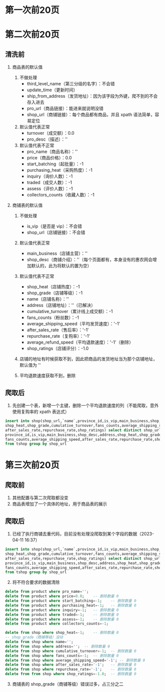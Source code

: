 # 第一次前20页



# 第二次前20页

## 清洗前

1. 商品表的默认值

   1. 不做处理
      + third_level_name（第三分级的名字）：不会错
      + update_time（更新时间）
      + ship_from_address（发货地址）：因为该字段为外键，爬不到的不会存入进去
      + pro_url（商品链接）：能进来就说明没错
      + shop_url（商铺链接）：每个商品都有商品，并且 xpath 语法简单，容易定位
   2. 默认值代表正常
      + turnover（成交额）：0.0
      + pro_desc（描述）：''
   3. 默认值代表不正常
      + pro_name（商品名称）：''		
      + price（商品价格）：0.0
      + start_batching（起批量）：-1
      + purchasing_heat（采购热度）：-1
      + inquiry（询价人数）：-1
      + traded（成交人数）：-1
      + assess（评价人数）：-1
      + collectors_counts（收藏人数）：-1

2. 商铺表的默认值
   1. 不做处理
      + is_vip（是否是 vip）：不会错
      + shop_url（店铺链接）：不会错

   2. 默认值代表正常
      + main_business（店铺主营）：''
      + shop_desc（商铺介绍）：''（每个页面都有，本身没有的惠农网会增加默认的，此为将默认的置为空）
   3. 默认值代表不正常
      + shop_heat（店铺热度）：-1
      + shop_grade（店铺等级）：-1
      + name（店铺名称）：''
      + address（店铺地址）：''（已解决）
      + cumulative_turnover（累计线上成交额）：-1
      + fans_counts（粉丝数）：-1
      + average_shipping_speed（平均发货速度）：'-1'
      + after_sales_rate（售后率）：'-1'
      + repurchase_rate（复购率）：'-1'
      + average_refund_speed（平均退款速度）：'-1'（删除）
      + shop_ratings（店铺评分）：-1.0
   4. 店铺的地址有时候获取不到，因此把商品的发货地址当为那个店铺地址，默认值为 ''
   5. 平均退款速度获取不到，删除

## 爬取后

1. 先创建一个表，新增一个主键，删除一个平均退款速度的列（不能爬取，意外使用复购率的 xpath 表达式）

```sql
insert into shop(shop_url,`name`,province_id,is_vip,main_business,shop_desc,address,
shop_heat,shop_grade,cumulative_turnover,fans_counts,average_shipping_speed,
after_sales_rate,repurchase_rate,shop_ratings) select distinct shop_url,`name`,
province_id,is_vip,main_business,shop_desc,address,shop_heat,shop_grade,cumulative_turnover,
fans_counts,average_shipping_speed,after_sales_rate,repurchase_rate,shop_ratings
from tshop group by shop_url
```



# 第三次前20页

## 爬取前

1. 其他配置与第二次爬取都没变
2. 商品表增加了一个具体的地址，用于商品表的展示

## 爬取后

1. 已经了执行商铺去重代码，目前没有处理没爬取到某个字段的数据（2023-04-11 16:37）

```sql
insert into shop(shop_url,`name`,province_id,is_vip,main_business,shop_desc,address,
shop_heat,shop_grade,cumulative_turnover,fans_counts,average_shipping_speed,
after_sales_rate,repurchase_rate,shop_ratings) select distinct shop_url,`name`,
province_id,is_vip,main_business,shop_desc,address,shop_heat,shop_grade,cumulative_turnover,
fans_counts,average_shipping_speed,after_sales_rate,repurchase_rate,shop_ratings
from tshop group by shop_url
```

2. 将不符合要求的数据清除

```sql
delete from product where pro_name='';
delete from product where price=0.0;	-- 删除数量 0
delete from product where start_batching=-1;	-- 删除数量 0
delete from product where purchasing_heat=-1;	-- 删除数量 0
delete from product where inquiry=-1;	-- 删除数量 0
delete from product where traded=-1;	-- 删除数量 0
delete from product where assess=-1;	-- 删除数量 0
delete from product where collectors_counts=-1;

delete from shop where shop_heat=-1;	-- 删除数量 0
-- shop_grade（商铺等级）没动
delete from shop where name='';
delete from shop where address='';	-- 删除数量 0
delete from shop where cumulative_turnover=-1;	-- 删除数量 0
delete from shop where fans_counts=-1;	-- 删除数量 0
delete from shop where average_shipping_speed='-1';	-- 删除数量 0
delete from shop where after_sales_rate='-1';	-- 删除数量 0
delete from shop where repurchase_rate='-1';	-- 删除数量 0
delete from from shop where shop_ratings=-1.0;	-- 删除数量 0
```

3. 商铺表的 shop_grade（商铺等级）错误过多，占三分之二